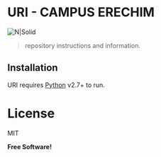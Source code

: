 # URI - CAMPUS ERECHIM


![N|Solid](https://www.uricer.edu.br/site/images/logo_uri_site_azul.png)

> 
> 
> repository instructions and information.




## Installation

URI requires [Python](https://www.python.org/) v2.7+ to run.
# License
MIT

**Free Software!**

[//]: # (These are reference links used in the body of this note and get stripped out when the markdown processor does its job. There is no need to format nicely because it shouldn't be seen. Thanks SO - http://stackoverflow.com/questions/4823468/store-comments-in-markdown-syntax)
